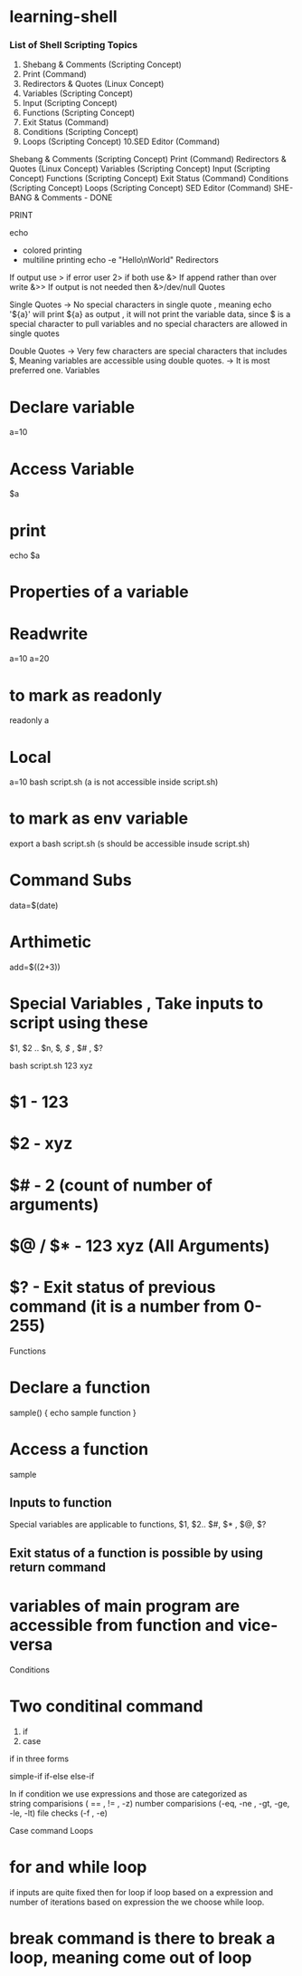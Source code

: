 # learning-shell
### List of Shell Scripting Topics

1. Shebang & Comments (Scripting Concept)
2. Print (Command)
3. Redirectors & Quotes (Linux Concept)
4. Variables (Scripting Concept)
5. Input (Scripting Concept)
6. Functions (Scripting Concept)
7. Exit Status (Command)
8. Conditions (Scripting Concept)
9. Loops (Scripting Concept)
10.SED Editor (Command)


Shebang & Comments (Scripting Concept)
Print (Command)
Redirectors & Quotes (Linux Concept)
Variables (Scripting Concept)
Input (Scripting Concept)
Functions (Scripting Concept)
Exit Status (Command)
Conditions (Scripting Concept)
Loops (Scripting Concept)
SED Editor (Command)
SHE-BANG & Comments - DONE

PRINT

echo

- colored printing
- multiline printing
  echo -e "Hello\nWorld"
  Redirectors

If output use >
if error user 2>
if both use &>
If append rather than over write &>>
If output is not needed then &>/dev/null
Quotes

Single Quotes
-> No special characters in single quote , meaning echo '${a}' will print ${a} as output , it will not print the variable data, since $ is a special character to pull variables and no special characters are allowed in single quotes

Double Quotes
-> Very few characters are special characters that includes $, Meaning variables are accessible using double quotes.
-> It is most preferred one.
Variables

# Declare variable
a=10
# Access Variable
$a
# print
echo $a

# Properties of a variable

# Readwrite
a=10
a=20
# to mark as readonly
readonly a

# Local
a=10
bash script.sh (a is not accessible inside script.sh)
# to mark as env variable
export a
bash script.sh (s should be accessible insude script.sh)


# Command Subs
data=$(date)

# Arthimetic
add=$((2+3))


# Special Variables , Take inputs to script using these
$1, $2 .. $n, $*, $* , $\# , $?

bash script.sh 123 xyz
# $1 - 123
# $2 - xyz
# $# - 2 (count of number of arguments)
# $@ / $* - 123 xyz (All Arguments)
# $? - Exit status of previous command (it is a number from 0-255)
Functions

# Declare a function
sample() {
echo sample function
}

# Access a function
sample

## Inputs to function
Special variables are applicable to functions, $1, $2.. $#, $* , $@, $?

## Exit status of a function is possible by using return command

# variables of main program are accessible from function and vice-versa
Conditions

# Two conditinal command
1. if
2. case

if in three forms

simple-if
if-else
else-if

In if condition we use expressions and those are categorized as  
string comparisions ( == , != , -z)
number comparisions (-eq, -ne , -gt, -ge, -le, -lt)
file checks (-f , -e)

Case command
Loops

# for and while loop
if inputs are quite fixed then for loop
if loop based on a expression and number of iterations based on expression the we choose while loop.

# break command is there to break a loop, meaning come out of loop 

